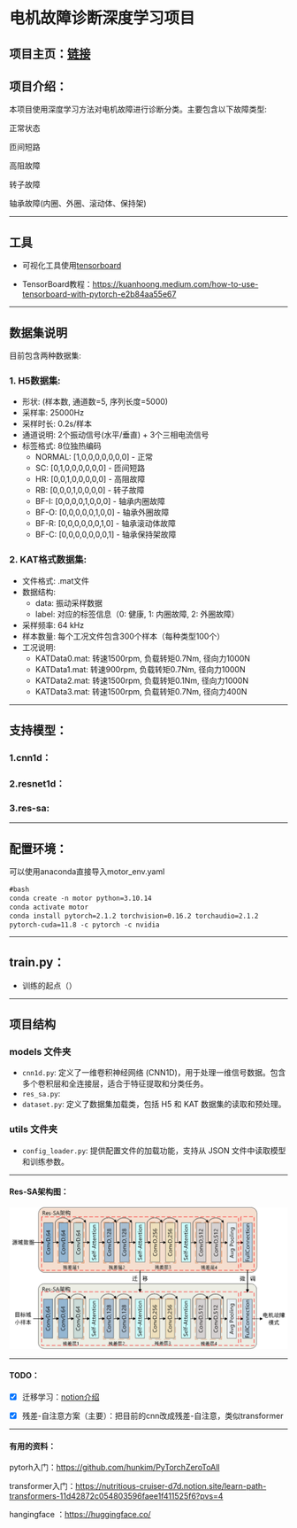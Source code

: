 ﻿# 电机故障诊断深度学习项目

## 项目主页：[链接](https://www.notion.so/13d42872c05480b88ec4ef624a233933?pvs=4)

## 项目介绍：
本项目使用深度学习方法对电机故障进行诊断分类。主要包含以下故障类型:

正常状态

匝间短路

高阻故障

转子故障

轴承故障(内圈、外圈、滚动体、保持架)

---

## 工具


- 可视化工具使用[tensorboard](https://www.tensorflow.org/tensorboard?hl=zh-cn)

- TensorBoard教程：https://kuanhoong.medium.com/how-to-use-tensorboard-with-pytorch-e2b84aa55e67


----
## 数据集说明
目前包含两种数据集:
### 1. H5数据集:

- 形状: (样本数, 通道数=5, 序列长度=5000)
- 采样率: 25000Hz
- 采样时长: 0.2s/样本
- 通道说明: 2个振动信号(水平/垂直) + 3个三相电流信号
- 标签格式: 8位独热编码
  - NORMAL: [1,0,0,0,0,0,0,0] - 正常
  - SC: [0,1,0,0,0,0,0,0] - 匝间短路
  - HR: [0,0,1,0,0,0,0,0] - 高阻故障
  - RB: [0,0,0,1,0,0,0,0] - 转子故障
  - BF-I: [0,0,0,0,1,0,0,0] - 轴承内圈故障
  - BF-O: [0,0,0,0,0,1,0,0] - 轴承外圈故障
  - BF-R: [0,0,0,0,0,0,1,0] - 轴承滚动体故障
  - BF-C: [0,0,0,0,0,0,0,1] - 轴承保持架故障

### 2. KAT格式数据集:
- 文件格式: .mat文件
- 数据结构: 
  - data: 振动采样数据
  - label: 对应的标签信息（0: 健康, 1: 内圈故障, 2: 外圈故障）
- 采样频率: 64 kHz
- 样本数量: 每个工况文件包含300个样本（每种类型100个）
- 工况说明:
  - KATData0.mat: 转速1500rpm, 负载转矩0.7Nm, 径向力1000N
  - KATData1.mat: 转速900rpm, 负载转矩0.7Nm, 径向力1000N
  - KATData2.mat: 转速1500rpm, 负载转矩0.1Nm, 径向力1000N
  - KATData3.mat: 转速1500rpm, 负载转矩0.7Nm, 径向力400N

-----

## 支持模型：

### 1.cnn1d：

### 2.resnet1d：

### 3.res-sa:

----

## 配置环境：

可以使用anaconda直接导入motor_env.yaml
```
#bash
conda create -n motor python=3.10.14 
conda activate motor
conda install pytorch=2.1.2 torchvision=0.16.2 torchaudio=2.1.2 pytorch-cuda=11.8 -c pytorch -c nvidia
```

------

## train.py：

- 训练的起点（）

-----

## 项目结构

### models 文件夹
- `cnn1d.py`: 定义了一维卷积神经网络 (CNN1D)，用于处理一维信号数据。包含多个卷积层和全连接层，适合于特征提取和分类任务。
- `res_sa.py`: <!--上一阶段实现的残差自注意力网络 (Res-SA)-->
- `dataset.py`: 定义了数据集加载类，包括 H5 和 KAT 数据集的读取和预处理。

### utils 文件夹
- `config_loader.py`: 提供配置文件的加载功能，支持从 JSON 文件中读取模型和训练参数。

----------------

#### Res-SA架构图：

![Res-SA架构图](https://github.com/hxqrrrr/motor_dl/blob/main/img/%E7%94%B3%E6%8A%A5%E4%B9%A6%20(1)-20.png)

---

#### TODO：

- [x] 迁移学习：[notion介绍](https://nutritious-cruiser-d7d.notion.site/14f42872c05480438277e6166262efa6?pvs=4)

- [x] 残差-自注意方案（主要）：把目前的cnn改成残差-自注意，类似transformer

-------

#### 有用的资料：

pytorh入门：https://github.com/hunkim/PyTorchZeroToAll

transformer入门：https://nutritious-cruiser-d7d.notion.site/learn-path-transformers-11d42872c054803596faee1f411525f6?pvs=4

hangingface ：https://huggingface.co/

